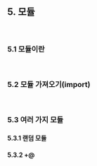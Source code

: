 ## 5. 모듈  
<br/>

### 5.1 모듈이란  
<br/>

### 5.2 모듈 가져오기(import)  
<br/>

### 5.3 여러 가지 모듈
#### 5.3.1 랜덤 모듈
#### 5.3.2 +@



